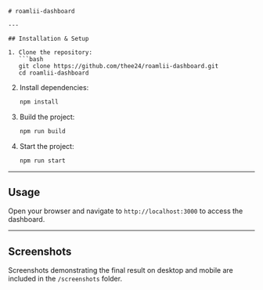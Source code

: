 ````
# roamlii-dashboard

---

## Installation & Setup

1. Clone the repository:  
   ```bash
   git clone https://github.com/thee24/roamlii-dashboard.git
   cd roamlii-dashboard
````

2. Install dependencies:

   ```bash
   npm install
   ```

3. Build the project:

   ```bash
   npm run build
   ```

4. Start the project:

   ```bash
   npm run start
   ```

---

## Usage

Open your browser and navigate to `http://localhost:3000` to access the dashboard.

---

## Screenshots

Screenshots demonstrating the final result on desktop and mobile are included in the `/screenshots` folder.
